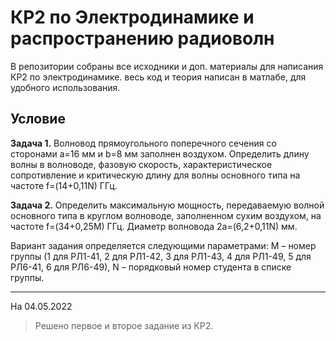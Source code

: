 # КР2 по Электродинамике и распространению радиоволн

В репозитории собраны все исходники и доп. материалы для написания КР2 по электродинамике. весь код и теория написан в матлабе, для удобного использования. 

## Условие 
**Задача 1.** Волновод прямоугольного поперечного сечения со сторонами 
a=16 мм и b=8 мм заполнен воздухом. Определить длину волны в 
волноводе, фазовую скорость, характеристическое сопротивление и 
критическую длину для волны основного типа на частоте f=(14+0,11N) 
ГГц. 

**Задача 2.** Определить максимальную мощность, передаваемую волной 
основного типа в круглом волноводе, заполненном сухим воздухом, на 
частоте f=(34+0,25M) ГГц. Диаметр волновода 2a=(6,2+0,11N) мм. 

Вариант задания определяется следующими параметрами: M – номер группы 
(1 для РЛ1-41, 2 для РЛ1-42, 3 для РЛ1-43, 4 для РЛ1-49, 5 для РЛ6-41, 6 для 
РЛ6-49), N – порядковый номер студента в списке группы.

___
На 04.05.2022

> Решено первое и второе задание из КР2.

